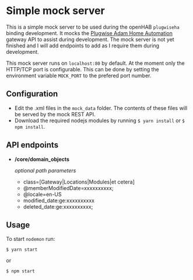 # Simple mock server

This is a simple mock server to be used during the openHAB `plugwiseha` binding development. It mocks the [Plugwise Adam Home Automation](https://www.plugwise.com/en_US/products/adam-ha) gateway API to assist during development. The mock server is not yet finished and I will add endpoints to add as I require them during development.

This mock server runs on `localhost:80` by default. At the moment only the HTTP/TCP port is configurable. This can be done by setting the environment variable `MOCK_PORT` to the prefered port number.

## Configuration

- Edit the .xml files in the `mock_data` folder. The contents of these files will be served by the mock REST API.
- Download the required nodejs modules by running `$ yarn install` or `$ npm install`.

## API endpoints

- **/core/domain_objects**

  _optional path parameters_

  - class=[Gateway|Locations|Modules|et cetera]
  - @memberModifiedDate=xxxxxxxxxx;
  - @locale=en-US
  - modified_date:ge:xxxxxxxxxx
  - deleted_date:ge:xxxxxxxxxx;

## Usage

To start `nodemon` run:

`$ yarn start`

or

`$ npm start`
